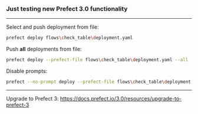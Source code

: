 ### Just testing new Prefect 3.0 functionality

---

Select and push deployment from file:
```bash
prefect deploy flows\check_table\deployment.yaml
```
Push **all** deployments from file:
```bash
prefect deploy --prefect-file flows\check_table\deployment.yaml --all
```
Disable prompts:
```bash
prefect --no-prompt deploy --prefect-file flows\check_table\deployment.yaml --all
```

---

Upgrade to Prefect 3: https://docs.prefect.io/3.0/resources/upgrade-to-prefect-3
